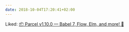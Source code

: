 ```yaml
---
date: 2018-10-04T17:20:41+02:00
---
```


Liked: [📦 Parcel v1.10.0 — Babel 7, Flow, Elm, and more! 🚀](https://medium.com/@devongovett/parcel-v1-10-0-babel-7-flow-elm-and-more-c20736553573)
